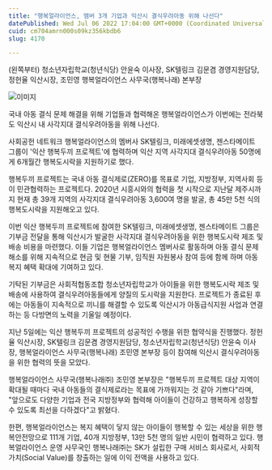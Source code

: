 ```yaml
---
title: "행복얼라이언스, 멤버 3개 기업과 익산시 결식우려아동 위해 나선다"
datePublished: Wed Jul 06 2022 17:04:00 GMT+0000 (Coordinated Universal Time)
cuid: cm704amrn000s09kz356kbdb6
slug: 4170

---
```



(왼쪽부터) 청소년자립학교(청년식당) 안윤숙 이사장, SK텔링크 김문겸 경영지원담당, 정헌율 익산시장, 조민영 행복얼라이언스 사무국(행복나래) 본부장

![이미지](https://cdn.hashnode.com/res/hashnode/image/upload/v1739256299053/4415db8e-add4-46b9-8546-8d2298acebac.jpeg)

국내 아동 결식 문제 해결을 위해 기업들과 협력해온 행복얼라이언스가 이번에는 전라북도 익산시 내 사각지대 결식우려아동을 위해 나선다.

사회공헌 네트워크 행복얼라이언스의 멤버사 SK텔링크, 미래에셋생명, 젠스타메이트 그룹이 '익산 행복두끼 프로젝트'에 협력하며 익산 지역 사각지대 결식우려아동 50명에게 6개월간 행복도시락을 지원하기로 했다.

행복두끼 프로젝트는 국내 아동 결식제로(ZERO)를 목표로 기업, 지방정부, 지역사회 등이 민관협력하는 프로젝트다. 2020년 시흥시와의 협력을 첫 시작으로 지난달 제주시까지 현재 총 39개 지역의 사각지대 결식우려아동 3,600여 명을 발굴, 총 45만 5천 식의 행복도시락을 지원해오고 있다.

이번 익산 행복두끼 프로젝트에 참여한 SK텔링크, 미래에셋생명, 젠스타메이트 그룹은 기부금 전달을 통해 익산시가 발굴한 사각지대 결식우려아동을 위한 행복도시락 제조 및 배송 비용을 마련했다. 이들 기업은 행복얼라이언스 멤버사로 활동하며 아동 결식 문제 해소를 위해 지속적으로 현금 및 현물 기부, 임직원 자원봉사 참여 등에 함께 하며 아동 복지 혜택 확대에 기여하고 있다.

기탁된 기부금은 사회적협동조합 청소년자립학교가 아이들을 위한 행복도시락 제조 및 배송에 사용하여 결식우려아동들에게 양질의 도시락을 지원한다. 프로젝트가 종료된 후에는 아동들이 지속적으로 끼니를 해결할 수 있도록 익산시가 아동급식지원 사업과 연결하는 등 다방면의 노력을 기울일 예정이다.

지난 5일에는 익산 행복두끼 프로젝트의 성공적인 수행을 위한 협약식을 진행했다. 정헌율 익산시장, SK텔링크 김문겸 경영지원담당, 청소년자립학교(청년식당) 안윤숙 이사장, 행복얼라이언스 사무국(행복나래) 조민영 본부장 등이 참여해 익산시 결식우려아동을 위한 협력의 뜻을 모았다.

행복얼라이언스 사무국(행복나래㈜) 조민영 본부장은 "행복두끼 프로젝트 대상 지역이 확대될 때마다 국내 아동들의 결식제로라는 목표에 가까워지는 것 같아 기쁘다"라며, "앞으로도 다양한 기업과 전국 지방정부와 협력해 아이들이 건강하고 행복하게 성장할 수 있도록 최선을 다하겠다"고 밝혔다.

한편, 행복얼라이언스는 복지 혜택이 닿지 않는 아이들이 행복할 수 있는 세상을 위한 행복안전망으로 111개 기업, 40개 지방정부, 13만 5천 명의 일반 시민이 협력하고 있다. 행복얼라이언스 운영 사무국인 행복나래㈜는 SK가 설립한 구매 서비스 회사로서, 사회적 가치(Social Value)를 창출하는 일에 이익 전액을 사용하고 있다.